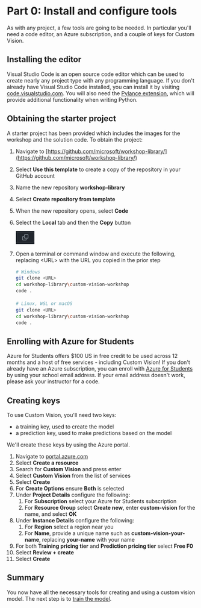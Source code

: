 # Part 0: Install and configure tools

As with any project, a few tools are going to be needed. In particular you'll need a code editor, an Azure subscription, and a couple of keys for Custom Vision.

## Installing the editor

Visual Studio Code is an open source code editor which can be used to create nearly any project type with any programming language. If you don't already have Visual Studio Code installed, you can install it by visiting [code.visualstudio.com](https://code.visualstudio.com). You will also need the [Pylance extension](https://marketplace.visualstudio.com/items?itemName=ms-python.vscode-pylance), which will provide additional functionality when writing Python.

## Obtaining the starter project

A starter project has been provided which includes the images for the workshop and the solution code. To obtain the project:

1. Navigate to [https://github.com/microsoft/workshop-library/](https://github.com/microsoft/workshop-library/)
1. Select **Use this template** to create a copy of the repository in your GitHub account
1. Name the new repository **workshop-library**
1. Select **Create repository from template**
1. When the new repository opens, select **Code**
1. Select the **Local** tab and then the **Copy** button

    ![Copy icon](./images/copy.png)

1. Open a terminal or command window and execute the following, replacing \<URL\> with the URL you copied in the prior step

    ```bash
    # Windows
    git clone <URL>
    cd workshop-library\custom-vision-workshop
    code .

    # Linux, WSL or macOS
    git clone <URL>
    cd workshop-library\custom-vision-workshop
    code .
    ```

## Enrolling with Azure for Students

Azure for Students offers $100 US in free credit to be used across 12 months and a host of free services - including Custom Vision! If you don't already have an Azure subscription, you can enroll with [Azure for Students](https://azure.microsoft.com/free/students) by using your school email address. If your email address doesn't work, please ask your instructor for a code.

## Creating keys

To use Custom Vision, you'll need two keys:

- a training key, used to create the model
- a prediction key, used to make predictions based on the model

We'll create these keys by using the Azure portal.

1. Navigate to [portal.azure.com](https://portal.azure.com)
1. Select **Create a resource**
1. Search for **Custom Vision** and press enter
1. Select **Custom Vision** from the list of services
1. Select **Create**
1. For **Create Options** ensure **Both** is selected
1. Under **Project Details** configure the following:
    1. For **Subscription** select your Azure for Students subscription
    1. For **Resource Group** select **Create new**, enter **custom-vision** for the name, and select **OK**
1. Under **Instance Details** configure the following:
    1. For **Region** select a region near you
    1. For **Name**, provide a unique name such as **custom-vision-your-name**, replacing **your-name** with your name
1. For both **Training pricing tier** and **Prediction pricing tier** select **Free F0**
1. Select **Review + create**
1. Select **Create**

## Summary

You now have all the necessary tools for creating and using a custom vision model. The next step is to [train the model](./train.md).
